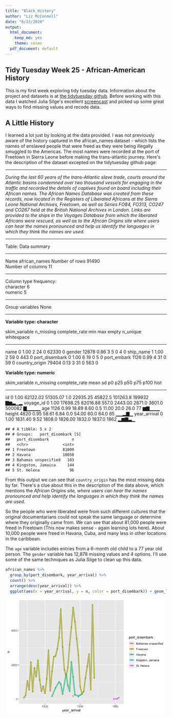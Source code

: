 ```yaml
---
title: "Black_History"
author: "Liz McConnell"
date: "6/23/2020"
output:
  html_document: 
    keep_md: yes
    theme: cosmo
  pdf_document: default
---
```




## Tidy Tuesday Week 25 - African-American History

This is my first week exploring tidy tuesday data. Information about the project and datasets is at [the tidytuesday github](https://github.com/rfordatascience/tidytuesday). Before working with this data I watched Julia Silge's excellent [screencast](https://juliasilge.com/blog/captive-africans-voyages/) and picked up some great ways to find missing values and recode data. 



## A Little History

I learned a lot just by looking at the data provided. I was not previously aware of the history captured in the african_names dataset - which lists the names of enslaved people that were freed as they were being illegally smuggled to the Americas. The most names were recorded at the port of Freetown in Sierra Leone before making the trans-atlantic journey. Here's the description of the dataset excepted on the tidytuesday github page:

___

*During the last 60 years of the trans-Atlantic slave trade, courts around the Atlantic basins condemned over two thousand vessels for engaging in the traffic and recorded the details of captives found on board including their African names. The African Names Database was created from these records, now located in the Registers of Liberated Africans at the Sierra Leone National Archives, Freetown, as well as Series FO84, FO313, CO247 and CO267 held at the British National Archives in London. Links are provided to the ships in the Voyages Database from which the liberated Africans were rescued, as well as to the African Origins site where users can hear the names pronounced and help us identify the languages in which they think the names are used.*

___


Table: Data summary

                                         
-------------------------  --------------
Name                       african_names 
Number of rows             91490         
Number of columns          11            
_______________________                  
Column type frequency:                   
character                  6             
numeric                    5             
________________________                 
Group variables            None          
-------------------------  --------------


**Variable type: character**

skim_variable     n_missing   complete_rate   min   max   empty   n_unique   whitespace
---------------  ----------  --------------  ----  ----  ------  ---------  -----------
name                      0            1.00     2    24       0      62330            0
gender                12878            0.86     3     5       0          4            0
ship_name                 1            1.00     2    59       0        443            0
port_disembark            0            1.00     6    19       0          5            0
port_embark            1126            0.99     4    31       0         59            0
country_origin        79404            0.13     3    31       0        563            0


**Variable type: numeric**

skim_variable    n_missing   complete_rate       mean         sd       p0        p25       p50        p75     p100  hist  
--------------  ----------  --------------  ---------  ---------  -------  ---------  --------  ---------  -------  ------
id                       0            1.00   62122.02   51305.07      1.0   22935.25   45822.5   101263.8   199932  ▇▆▃▁▂ 
voyage_id                0            1.00   17698.25   82016.88    557.0    2443.00    2871.0     3601.0   500082  ▇▁▁▁▁ 
age                   1126            0.99      18.89       8.60      0.5      11.00      20.0       26.0       77  ▆▇▁▁▁ 
height                4820            0.95      58.61       6.84      0.0      54.00      60.0       64.0       85  ▁▁▂▇▁ 
year_arrival             0            1.00    1831.40       9.52   1808.0    1826.00    1832.0     1837.0     1862  ▂▆▇▃▁ 

```
## # A tibble: 5 x 2
## # Groups:   port_disembark [5]
##   port_disembark          n
##   <chr>               <int>
## 1 Freetown            81009
## 2 Havana              10058
## 3 Bahamas unspecified   183
## 4 Kingston, Jamaica     144
## 5 St. Helena             96
```

From this output we can see that `country_origin` has the most missing data by far. There's a clue about this in the description of the data above, which mentions the *African Origins site, where users can hear the names pronounced and help identify the languages in which they think the names are used*.

So the people who were liberated were from such different cultures that the original documentarians could not speak the same language or determine where they originally came from. We can see that about 81,000 people were freed in Freetown (This now makes sense - again learning lots here). About 10,000 people were freed in Havana, Cuba, and many less in other locations in the caribbean. 

The `age` variable includes entries from a 6-month old child to a 77 year old person. The `gender` variable has 12,878 missing values and 4 options. I'll use some of the same techniques as Julia Silge to clean up this data. 


```r
african_names %>%
  group_by(port_disembark, year_arrival) %>%
  count() %>% 
  arrange(desc(year_arrival)) %>%
  ggplot(aes(x = year_arrival, y = n, color = port_disembark)) + geom_line(alpha = 0.6, size = 2) + geom_point(alpha = 0.6)
```

![](BlackHistory_files/figure-html/unnamed-chunk-3-1.png)<!-- -->

